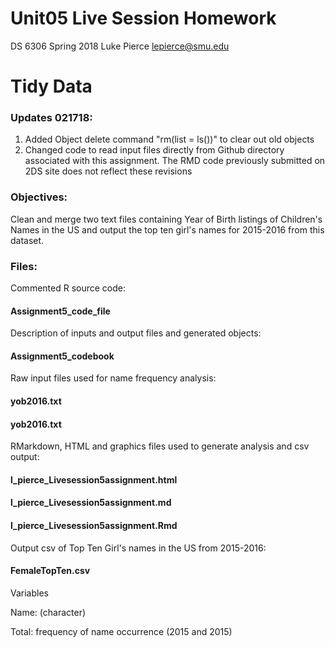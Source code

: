 # Unit05 Live Session Homework
DS 6306
Spring 2018
Luke Pierce
lepierce@smu.edu
# Tidy Data

### Updates 021718:
1) Added Object delete command "rm(list = ls())"  to clear out old objects
2) Changed code to read input files directly from Github directory associated with this assignment. 
The RMD code previously submitted on 2DS site does not reflect these revisions

### Objectives:

Clean and merge two text files containing Year of Birth listings of Children's Names in the US and output the top ten girl's names
for 2015-2016 from this dataset.

### Files:

Commented R source code: 

#### Assignment5_code_file

Description of inputs and output files and generated objects: 

#### Assignment5_codebook

Raw input files used for name frequency analysis:

#### yob2016.txt
#### yob2016.txt

RMarkdown, HTML and graphics files used to generate analysis and csv output:
 
#### l_pierce_Livesession5assignment.html
#### l_pierce_Livesession5assignment.md
#### l_pierce_Livesession5assignment.Rmd

Output csv of Top Ten Girl's names in the US from 2015-2016:

#### FemaleTopTen.csv

Variables

Name: (character)

Total: frequency of name occurrence (2015 and 2015)

